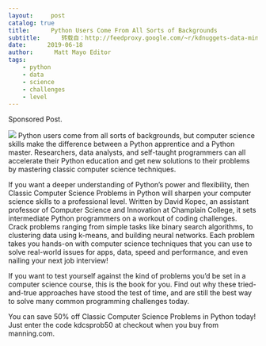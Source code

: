 ```yaml
---
layout:     post
catalog: true
title:      Python Users Come From All Sorts of Backgrounds
subtitle:      转载自：http://feedproxy.google.com/~r/kdnuggets-data-mining-analytics/~3/7z5Z4AVgD1Q/manning-python-users-all-sorts-backgrounds.html
date:      2019-06-18
author:      Matt Mayo Editor
tags:
    - python
    - data
    - science
    - challenges
    - level
---
```


Sponsored Post.

![](http://feedproxy.google.com/wp-content/uploads/manning-koppec-python.jpg)
Python users come from all sorts of backgrounds, but computer science skills make the difference between a Python apprentice and a Python master. Researchers, data analysts, and self-taught programmers can all accelerate their Python education and get new solutions to their problems by mastering classic computer science techniques.

If you want a deeper understanding of Python’s power and flexibility, then Classic Computer Science Problems in Python will sharpen your computer science skills to a professional level. Written by David Kopec, an assistant professor of Computer Science and Innovation at Champlain College, it sets intermediate Python programmers on a workout of coding challenges. Crack problems ranging from simple tasks like binary search algorithms, to clustering data using k-means, and building neural networks. Each problem takes you hands-on with computer science techniques that you can use to solve real-world issues for apps, data, speed and performance, and even nailing your next job interview!

If you want to test yourself against the kind of problems you’d be set in a computer science course, this is the book for you. Find out why these tried-and-true approaches have stood the test of time, and are still the best way to solve many common programming challenges today.

You can save 50% off Classic Computer Science Problems in Python today! Just enter the code kdcsprob50 at checkout when you buy from manning.com.
